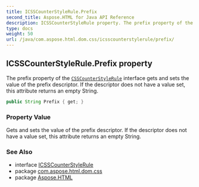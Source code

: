 ```yaml
---
title: ICSSCounterStyleRule.Prefix
second_title: Aspose.HTML for Java API Reference
description: ICSSCounterStyleRule property. The prefix property of the CSSCounterStyleRule interface gets and sets the value of the prefix descriptor. If the descriptor does not have a value set this attribute returns an empty String
type: docs
weight: 50
url: /java/com.aspose.html.dom.css/icsscounterstylerule/prefix/
---
```

## ICSSCounterStyleRule.Prefix property

The prefix property of the [`CSSCounterStyleRule`](../) interface gets and sets the value of the prefix descriptor. If the descriptor does not have a value set, this attribute returns an empty String.

```java
public String Prefix { get; }
```

### Property Value

Gets and sets the value of the prefix descriptor. If the descriptor does not have a value set, this attribute returns an empty String.

### See Also

* interface [ICSSCounterStyleRule](../)
* package [com.aspose.html.dom.css](../../../com.aspose.html.dom.css/)
* package [Aspose.HTML](../../../)
